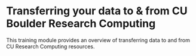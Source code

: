 # Transferring your data to & from CU Boulder Research Computing

This training module provides an overview of transferring data to and from CU Research Computing resources.
